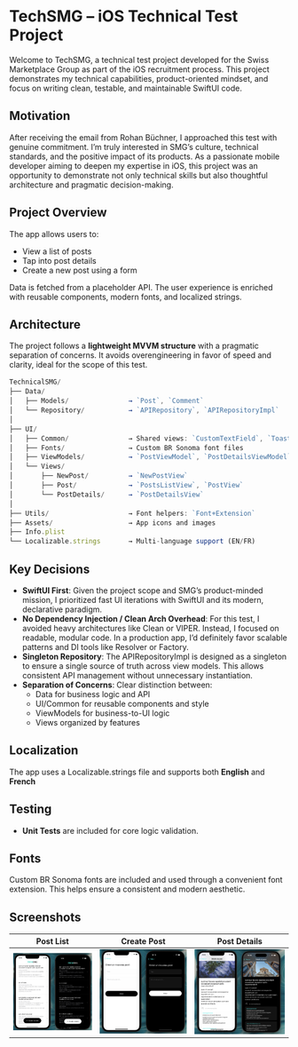 # **TechSMG – iOS Technical Test Project**

Welcome to TechSMG, a technical test project developed for the Swiss Marketplace Group as part of the iOS recruitment process. This project demonstrates my technical capabilities, product-oriented mindset, and focus on writing clean, testable, and maintainable SwiftUI code.

## **Motivation**

After receiving the email from Rohan Büchner, I approached this test with genuine commitment. I’m truly interested in SMG’s culture, technical standards, and the positive impact of its products. As a passionate mobile developer aiming to deepen my expertise in iOS, this project was an opportunity to demonstrate not only technical skills but also thoughtful architecture and pragmatic decision-making.

## **Project Overview**

The app allows users to:

- View a list of posts
- Tap into post details
- Create a new post using a form

Data is fetched from a placeholder API. The user experience is enriched with reusable components, modern fonts, and localized strings.

## **Architecture**

The project follows a **lightweight MVVM structure** with a pragmatic separation of concerns. It avoids overengineering in favor of speed and clarity, ideal for the scope of this test.

```jsx
TechnicalSMG/
├── Data/
│   ├── Models/               → `Post`, `Comment`
│   └── Repository/           → `APIRepository`, `APIRepositoryImpl`
│
├── UI/
│   ├── Common/               → Shared views: `CustomTextField`, `ToastView`, `ErrorView`
│   ├── Fonts/                → Custom BR Sonoma font files
│   ├── ViewModels/           → `PostViewModel`, `PostDetailsViewModel`, `NewPostViewModel`
│   └── Views/
│       ├── NewPost/          → `NewPostView`
│       ├── Post/             → `PostsListView`, `PostView`
│       └── PostDetails/      → `PostDetailsView`
│
├── Utils/                    → Font helpers: `Font+Extension`
├── Assets/                   → App icons and images
├── Info.plist
└── Localizable.strings       → Multi-language support (EN/FR)
```

## **Key Decisions**

- **SwiftUI First**: Given the project scope and SMG’s product-minded mission, I prioritized fast UI iterations with SwiftUI and its modern, declarative paradigm.
- **No Dependency Injection / Clean Arch Overhead**: For this test, I avoided heavy architectures like Clean or VIPER. Instead, I focused on readable, modular code. In a production app, I’d definitely favor scalable patterns and DI tools like Resolver or Factory.
- **Singleton Repository**: The APIRepositoryImpl is designed as a singleton to ensure a single source of truth across view models. This allows consistent API management without unnecessary instantiation.
- **Separation of Concerns**: Clear distinction between:
    - Data for business logic and API
    - UI/Common for reusable components and style
    - ViewModels for business-to-UI logic
    - Views organized by features

## **Localization**

The app uses a Localizable.strings file and supports both **English** and **French**

## **Testing**

- **Unit Tests** are included for core logic validation.

## **Fonts**

Custom BR Sonoma fonts are included and used through a convenient font extension. This helps ensure a consistent and modern aesthetic.

## **Screenshots**

| Post List | Create Post | Post Details |
|:---------:|:-----------:|:------------:|
| ![Post List](screenshots/post_list.png) | ![Create Post](screenshots/create_post.png) | ![Post Details](screenshots/post_details.png) |
